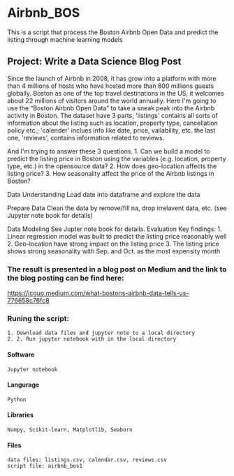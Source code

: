 # Airbnb_BOS
This is a script that process the Boston Airbnb Open Data and predict the listing through machine learning models

## Project: Write a Data Science Blog Post

Since the launch of Airbnb in 2008, it has grow into a platform with more than 4 millions of hosts who have hosted more than 800 millions guests globally. Boston as one of the top travel destinations in the US, it welcomes about 22 millions of visitors around the world annually. Here I'm going to use the “Boston Airbnb Open Data” to take a sneak peak into the Airbnb activity in Boston.
    The dataset have 3 parts, 'listings' contains all sorts of information about the listing such as location, property type, cancellation policy etc.; 'calender' inclues info like date, price, vailability, etc. the last one, 'reviews', contains information related to reviews.
    
And I'm trying to answer these 3 questions.
    1. Can we build a model to predict the listing price in Boston using the variables (e.g. location, property type, etc.) in the opensource data?
    2. How does geo-location affects the listing price?
    3. How seasonality affect the price of the Airbnb listings in Boston?

Data Understanding
    Load date into dataframe and explore the data

Prepare Data
    Clean the data by remove/fill na, drop irrelavent data, etc. (see Jupyter note book for details)

Data Modeling
    See Jupter note book for details.
Evaluation
    Key findings:
    1. Linear regression model was built to predict the listing price reasonably well
    2. Geo-location have strong impact on the listing price
    3. The listing price shows strong seasonality with Sep. and Oct. as the most expensity month

### The result is presented in a blog post on Medium and the link to the blog posting can be find here:

https://jcguo.medium.com/what-bostons-airbnb-data-tells-us-776658c76fc8

### Runing the script: 

    1. Download data files and jupyter note to a local directory
    2. 2. Run jupyter notebook with in the local directory

#### Software
    Jupyter notebook
#### Langurage
    Python
#### Libraries
    Numpy, Scikit-learn, Matplotlib, Seaborn
#### Files
    data files: listings.csv, calendar.csv, reviews.csv
    script file: airbnb_bos1

